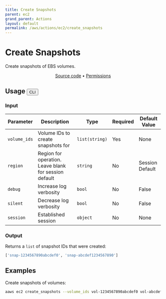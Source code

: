 ```yaml
---
title: Create Snapshots
parent: ec2
grand_parent: Actions
layout: default
permalink: /aws/actions/ec2/create_snapshots
---
```


# Create Snapshots

Create snapshots of EBS volumes. </br>

<p align="center">
   <a href="https://github.com/avtomat-hub/avtomat-aws/tree/main/avtomat_aws/services/ec2/create_snapshots.py">Source code</a> •
   <a href="/aws/permissions/ec2/create_snapshots">Permissions</a>
</p>

## Usage <button id="toggleButton" class="btn fs-3" onclick="toggleTables()">CLI</button>

### Input

| Parameter    | Description                                           | Type           | Required | Default Value   |
|--------------|-------------------------------------------------------|----------------|----------|-----------------|
| `volume_ids` | Volume IDs to create snapshots for                    | `list(string)` | Yes      | None            |
| `region`     | Region for operation. Leave blank for session default | `string`       | No       | Session Default |
| `debug`      | Increase log verbosity                                | `bool`         | No       | False           |
| `silent`     | Decrease log verbosity                                | `bool`         | No       | False           |
| `session`    | Established session                                   | `object`       | No       | None            |

### Output

Returns a `list` of snapshot IDs that were created:

```python
['snap-1234567890abcdef0', 'snap-abcdef1234567890']
```

<div markdown="1" id="cli" style="display: block;">

## Examples

Create snapshots of volumes:

```bash
aaws ec2 create_snapshots --volume_ids vol-1234567890abcdef0 vol-abcdef1234567890
```

</div>

<div markdown="1" id="prog" style="display: none;">

## Examples

Create snapshots of volumes:

```python
from avtomat_aws import ec2

response = ec2.create_snapshots(volume_ids=["vol-1234567890abcdef0", "vol-abcdef1234567890"])
```

</div>

<script>
  function toggleTables() {
    var cli = document.getElementById("cli");
    var prog = document.getElementById("prog");
    var toggleButton = document.getElementById("toggleButton");
    if (cli.style.display === "none") {
      cli.style.display = "block";
      prog.style.display = "none";
      toggleButton.innerHTML = "CLI";
    } else {
      cli.style.display = "none";
      prog.style.display = "block";
      toggleButton.innerHTML = "Programmatic";
    } 
  }
</script>